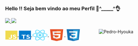 ### Hello !! Seja bem vindo ao meu Perfil   👋^_____^👌

<div>
  <a href="https://github.com/Pedro-AugusCoelho">
  <img height="150em" src="https://github-readme-stats.vercel.app/api?username=Pedro-AugusCoelho&show_icons=true&theme=gotham&include_all_commits=true&count_private=true"/>
  <img height="150em" src="https://github-readme-stats.vercel.app/api/top-langs/?username=Pedro-AugusCoelho&layout=compact&langs_count=16&theme=gotham"/>
</div>
  
<div style="display: inline_block"><br>
  <img align="center" alt="Pedro-Js" height="30" width="40" src="https://raw.githubusercontent.com/devicons/devicon/master/icons/javascript/javascript-plain.svg">
  <img align="center" alt="Pedro-Ts" height="30" width="40" src="https://raw.githubusercontent.com/devicons/devicon/master/icons/typescript/typescript-plain.svg">
  <img align="center" alt="Pedro-React" height="40" width="50" src="https://raw.githubusercontent.com/devicons/devicon/master/icons/react/react-original.svg">
  <img align="center" alt="Pedro-HTML" height="40" width="50" src="https://raw.githubusercontent.com/devicons/devicon/master/icons/html5/html5-original.svg">
  <img align="center" alt="Pedro-CSS" height="40" width="50" src="https://raw.githubusercontent.com/devicons/devicon/master/icons/css3/css3-original.svg">
  <img align="right" width='200px' alt="Pedro-Hyouka" src="https://p.favim.com/orig/2018/09/08/kawaii-gif-hyouka-Favim.com-6253666.gif">
  
</div>
